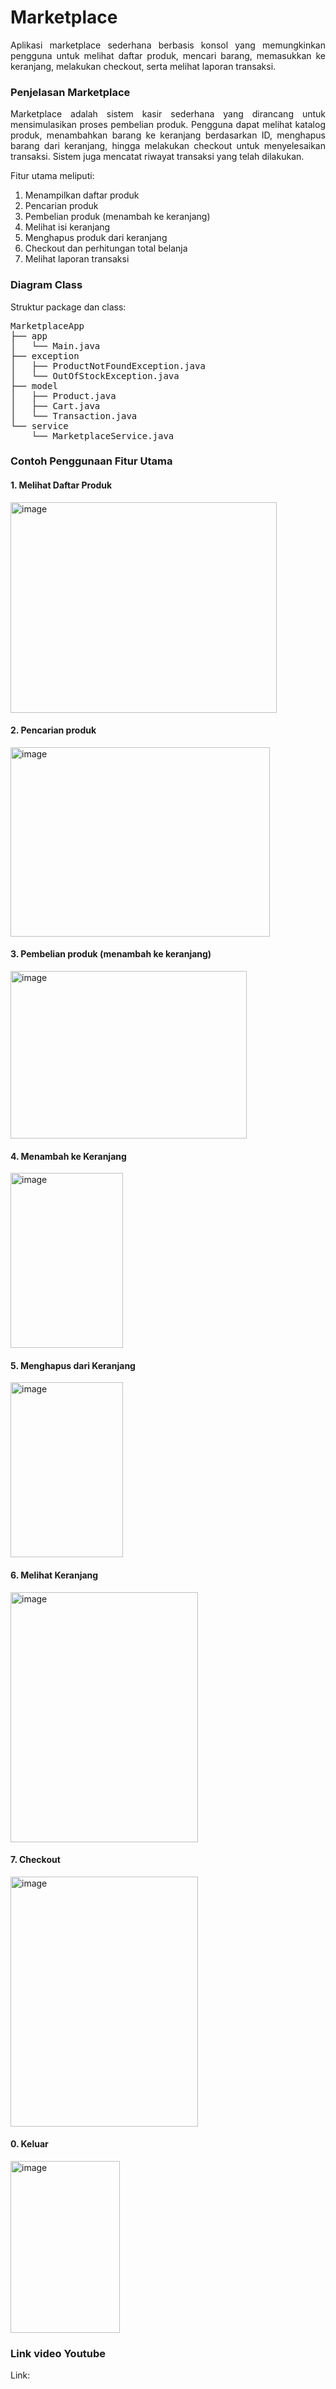 <h1>Marketplace</h1>
<div align="Justify">
Aplikasi marketplace sederhana berbasis konsol yang memungkinkan pengguna untuk melihat daftar produk, mencari barang, memasukkan ke keranjang, melakukan checkout, serta melihat laporan transaksi.
</div>

<h3>Penjelasan Marketplace</h3>
<div align="Justify">
Marketplace adalah sistem kasir sederhana yang dirancang untuk mensimulasikan proses pembelian produk. Pengguna dapat melihat katalog produk, menambahkan barang ke keranjang berdasarkan ID, menghapus barang dari keranjang, hingga melakukan checkout untuk menyelesaikan transaksi. Sistem juga mencatat riwayat transaksi yang telah dilakukan.
</div>

Fitur utama meliputi:
1. Menampilkan daftar produk
2. Pencarian produk
3. Pembelian produk (menambah ke keranjang)
4. Melihat isi keranjang
5. Menghapus produk dari keranjang
6. Checkout dan perhitungan total belanja
7. Melihat laporan transaksi

<h3>Diagram Class</h3>
Struktur package dan class:
<pre>MarketplaceApp
├── app
│   └── Main.java              
├── exception
│   ├── ProductNotFoundException.java
│   └── OutOfStockException.java
├── model
│   ├── Product.java 
│   ├── Cart.java 
│   └── Transaction.java 
└── service
    └── MarketplaceService.java 
</pre>
<h3>Contoh Penggunaan Fitur Utama</h3>
<h4>1. Melihat Daftar Produk</h4>
<img width="426" height="337" alt="image" src="https://github.com/user-attachments/assets/bac97343-441d-49c0-8d23-85620080e862" />
<h4>2. Pencarian produk</h4>
<img width="415" height="303" alt="image" src="https://github.com/user-attachments/assets/88a39ab2-040c-4730-ad91-cb1e956b9e9a" />
<h4>3. Pembelian produk (menambah ke keranjang)</h4>
<img width="378" height="268" alt="image" src="https://github.com/user-attachments/assets/c464a284-4960-4176-bb27-d06f27c63bc5" />

<h4>4. Menambah ke Keranjang</h4>
<img width="180" height="280" alt="image" src="https://github.com/user-attachments/assets/f355ecd7-070d-42b3-8956-0712a7cd5da5" />
<h4>5. Menghapus dari Keranjang</h4>
<img width="180" height="280" alt="image" src="https://github.com/user-attachments/assets/ade3552d-f2d7-4bdf-8d5d-8586a91cef93" />
<h4>6. Melihat Keranjang</h4>
<img width="300" height="400" alt="image" src="https://github.com/user-attachments/assets/7da752fb-4384-4b07-a597-783195537fbc" />
<h4>7. Checkout</h4>
<img width="300" height="400" alt="image" src="https://github.com/user-attachments/assets/f2d21752-4525-4767-8e2e-435fa9720b2f" />
<h4>0. Keluar</h4>
<img width="175" height="275" alt="image" src="https://github.com/user-attachments/assets/567a85aa-a22b-41b6-a065-d3b1e3fbfa97" />
<h3>Link video Youtube</h3>
Link:
